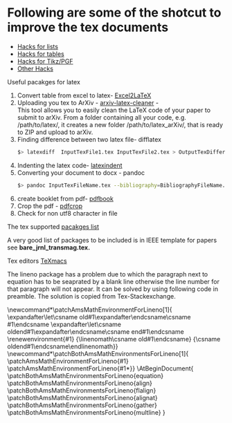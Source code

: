 # Following are some of the  shotcut to improve the tex documents

* [Hacks for lists](./tex_hacks_lists.md)
* [Hacks for tables](./tex_hacks_table.md)
* [Hacks for Tikz/PGF](./tex_tikz_examples.md)
* [Other Hacks](./tex_hacks_other.md)



Useful pacakges for latex

1. Convert table from excel to latex- [Excel2LaTeX](https://ctan.org/tex-archive/support/excel2latex?lang=en) 
2. Uploading you tex to ArXiv - [arxiv-latex-cleaner](https://pypi.org/project/arxiv-latex-cleaner/) -  
This tool allows you to easily clean the LaTeX code of your paper to submit to arXiv. From a folder containing all your code, e.g. /path/to/latex/, it creates a new folder /path/to/latex_arXiv/, that is ready to ZIP and upload to arXiv.
3. Finding difference between two latex file- difflatex
   ```sh
   $> latexdiff  InputTexFile1.tex InputTexFile2.tex > OutputTexDifferece.tex
   ```
4. Indenting the latex code- [latexindent](https://ctan.math.washington.edu/tex-archive/support/latexindent/documentation/latexindent.pdf)
5. Converting your document to docx - pandoc
   ```sh
   $> pandoc InputTexFileName.tex --bibliography=BibliographyFileName.bib -o OutPutFileName.docx
   ```
6. create booklet from pdf- [pdfbook](https://ctan.org/tex-archive/support/pdfbook2)
7. Crop the pdf - [pdfcrop](https://ctan.org/tex-archive/support/pdfcrop)
8. Check for non utf8 character in file 

The tex supported [pacakges list](https://ctan.org/tex-archive/support)



A very good list of packages to be included is in IEEE template for papers see **bare_jrnl_transmag.tex.** 



Tex editors
[TeXmacs](https://ctan.org/tex-archive/support/TeXmacs)




The lineno package has a problem due to which the paragraph next to equation has to be seaprated by a 
blank line otherwise the line number for that paragraph will not appear. 
It can be solved by using following code in preamble. 
The solution is copied from Tex-Stackexchange. 

\newcommand*\patchAmsMathEnvironmentForLineno[1]{
  \expandafter\let\csname old#1\expandafter\endcsname\csname #1\endcsname
  \expandafter\let\csname oldend#1\expandafter\endcsname\csname end#1\endcsname
  \renewenvironment{#1}
  {\linenomath\csname old#1\endcsname}
  {\csname oldend#1\endcsname\endlinenomath}}
  \newcommand*\patchBothAmsMathEnvironmentsForLineno[1]{
  \patchAmsMathEnvironmentForLineno{#1}
  \patchAmsMathEnvironmentForLineno{#1*}}
  \AtBeginDocument{
  \patchBothAmsMathEnvironmentsForLineno{equation}
  \patchBothAmsMathEnvironmentsForLineno{align}
  \patchBothAmsMathEnvironmentsForLineno{flalign}
  \patchBothAmsMathEnvironmentsForLineno{alignat}
  \patchBothAmsMathEnvironmentsForLineno{gather}
  \patchBothAmsMathEnvironmentsForLineno{multline}
}

